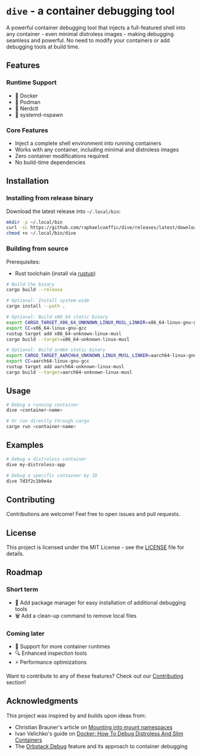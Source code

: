# `dive` - a container debugging tool

A powerful container debugging tool that injects a full-featured shell into
any container - even minimal distroless images - making debugging seamless and
powerful. No need to modify your containers or add debugging tools at build
time.

## Features

### Runtime Support
- 🐳 Docker
- 🦭 Podman
- 🐋 Nerdctl
- 🔧 systemd-nspawn

### Core Features
- Inject a complete shell environment into running containers
- Works with any container, including minimal and distroless images
- Zero container modifications required
- No build-time dependencies

## Installation

### Installing from release binary

Download the latest release into `~/.local/bin`:
```bash
mkdir -p ~/.local/bin
curl -sL https://github.com/raphaelcoeffic/dive/releases/latest/download/dive-x86_64-unknown-linux-musl -o ~/.local/bin/dive
chmod +x ~/.local/bin/dive
```

### Building from source

Prerequisites:
- Rust toolchain (install via [rustup](https://rustup.rs/))

```bash
# Build the binary
cargo build --release

# Optional: Install system-wide
cargo install --path .

# Optional: Build x86_64 static binary
export CARGO_TARGET_X86_64_UNKNOWN_LINUX_MUSL_LINKER=x86_64-linux-gnu-gcc
export CC=x86_64-linux-gnu-gcc
rustup target add x86_64-unknown-linux-musl
cargo build --target=x86_64-unknown-linux-musl

# Optional: Build arm64 static binary
export CARGO_TARGET_AARCH64_UNKNOWN_LINUX_MUSL_LINKER=aarch64-linux-gnu-gcc
export CC=aarch64-linux-gnu-gcc
rustup target add aarch64-unknown-linux-musl
cargo build --target=aarch64-unknown-linux-musl
```

## Usage

```bash
# Debug a running container
dive <container-name>

# Or run directly through cargo
cargo run <container-name>
```

## Examples

```bash
# Debug a distroless container
dive my-distroless-app

# Debug a specific container by ID
dive 7d3f2c1b9e4a
```

## Contributing

Contributions are welcome! Feel free to open issues and pull requests.

## License

This project is licensed under the MIT License - see the [LICENSE](LICENSE) file for details.

## Roadmap

### Short term
- 🔧 Add package manager for easy installation of additional debugging tools
- 🗑️ Add a clean-up command to remove local files

### Coming later
- 🐳 Support for more container runtimes
- 🔍 Enhanced inspection tools
- ⚡ Performance optimizations

Want to contribute to any of these features? Check out our [Contributing](#contributing) section!

## Acknowledgments

This project was inspired by and builds upon ideas from:
- Christian Brauner's article on [Mounting into mount namespaces](https://people.kernel.org/brauner/mounting-into-mount-namespaces)
- Ivan Velichko's guide on [Docker: How To Debug Distroless And Slim Containers](https://iximiuz.com/en/posts/docker-debug-slim-containers/)
- The [Orbstack Debug](https://orbstack.dev/blog/debug-shell) feature and its approach to container debugging
